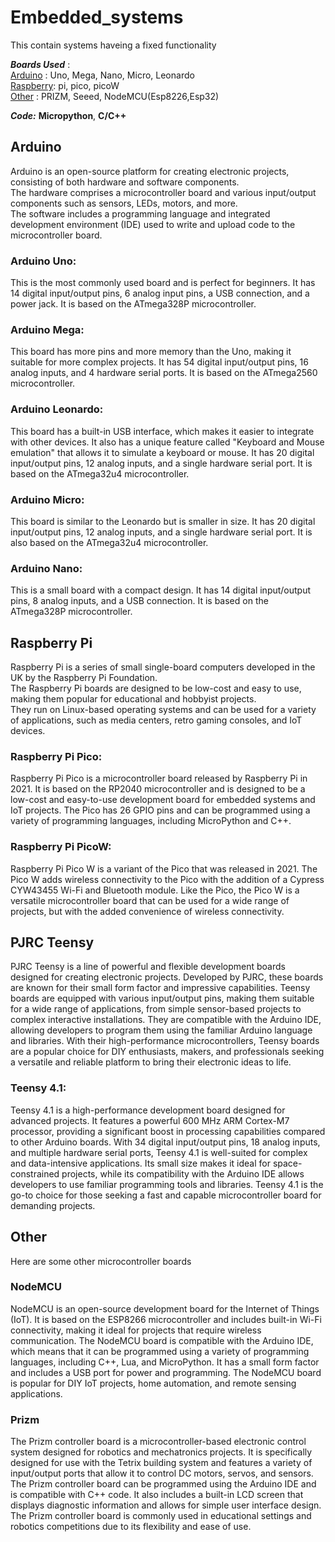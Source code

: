 # Embedded_systems
This contain systems haveing a fixed functionality</br>

***Boards Used*** :                       
[Arduino](https://github.com/The-Kriz/Embedded_systems/tree/main#Arduino)       : Uno, Mega, Nano, Micro, Leonardo</br>
[Raspberry](https://github.com/The-Kriz/Embedded_systems/tree/main#raspberry-pi): pi, pico, picoW </br>
[Other](https://github.com/The-Kriz/Embedded_systems/tree/main#other)           : PRIZM, Seeed, NodeMCU(Esp8226,Esp32)</br>

***Code:***
**Micropython**,
**C/C++**

## Arduino
Arduino is an open-source platform for creating electronic projects,
consisting of both hardware and software components.</br>
The hardware comprises a microcontroller board and various input/output components such as sensors, LEDs, motors, and more.</br>
The software includes a programming language and integrated development environment (IDE) used to write and upload code to the microcontroller board.</br>


### Arduino Uno:
This is the most commonly used board and is perfect for beginners. It has 14 digital input/output pins, 6 analog input pins, a USB connection, and a power jack. It is based on the ATmega328P microcontroller.

### Arduino Mega: 
This board has more pins and more memory than the Uno, making it suitable for more complex projects. It has 54 digital input/output pins, 16 analog inputs, and 4 hardware serial ports. It is based on the ATmega2560 microcontroller.

### Arduino Leonardo: 
This board has a built-in USB interface, which makes it easier to integrate with other devices. It also has a unique feature called "Keyboard and Mouse emulation" that allows it to simulate a keyboard or mouse. It has 20 digital input/output pins, 12 analog inputs, and a single hardware serial port. It is based on the ATmega32u4 microcontroller.

### Arduino Micro: 
This board is similar to the Leonardo but is smaller in size. It has 20 digital input/output pins, 12 analog inputs, and a single hardware serial port. It is also based on the ATmega32u4 microcontroller.

### Arduino Nano: 
This is a small board with a compact design. It has 14 digital input/output pins, 8 analog inputs, and a USB connection. It is based on the ATmega328P microcontroller.

## Raspberry Pi
Raspberry Pi is a series of small single-board computers developed in the UK by the Raspberry Pi Foundation. </br>
The Raspberry Pi boards are designed to be low-cost and easy to use, making them popular for educational and hobbyist projects. </br> 
They run on Linux-based operating systems and can be used for a variety of applications, such as media centers, retro gaming consoles, and IoT devices.

### Raspberry Pi Pico:
Raspberry Pi Pico is a microcontroller board released by Raspberry Pi in 2021. It is based on the RP2040 microcontroller and is designed to be a low-cost and easy-to-use development board for embedded systems and IoT projects. The Pico has 26 GPIO pins and can be programmed using a variety of programming languages, including MicroPython and C++.
### Raspberry Pi PicoW:
Raspberry Pi Pico W is a variant of the Pico that was released in 2021. The Pico W adds wireless connectivity to the Pico with the addition of a Cypress CYW43455 Wi-Fi and Bluetooth module. Like the Pico, the Pico W is a versatile microcontroller board that can be used for a wide range of projects, but with the added convenience of wireless connectivity.

## PJRC Teensy
PJRC Teensy is a line of powerful and flexible development boards designed for creating electronic projects. Developed by PJRC, these boards are known for their small form factor and impressive capabilities. Teensy boards are equipped with various input/output pins, making them suitable for a wide range of applications, from simple sensor-based projects to complex interactive installations. They are compatible with the Arduino IDE, allowing developers to program them using the familiar Arduino language and libraries. With their high-performance microcontrollers, Teensy boards are a popular choice for DIY enthusiasts, makers, and professionals seeking a versatile and reliable platform to bring their electronic ideas to life.

### Teensy 4.1:
Teensy 4.1 is a high-performance development board designed for advanced projects. It features a powerful 600 MHz ARM Cortex-M7 processor, providing a significant boost in processing capabilities compared to other Arduino boards. With 34 digital input/output pins, 18 analog inputs, and multiple hardware serial ports, Teensy 4.1 is well-suited for complex and data-intensive applications. Its small size makes it ideal for space-constrained projects, while its compatibility with the Arduino IDE allows developers to use familiar programming tools and libraries. Teensy 4.1 is the go-to choice for those seeking a fast and capable microcontroller board for demanding projects.

## Other
Here are some other microcontroller boards 

### NodeMCU
NodeMCU is an open-source development board for the Internet of Things (IoT). It is based on the ESP8266 microcontroller and includes built-in Wi-Fi connectivity, making it ideal for projects that require wireless communication. The NodeMCU board is compatible with the Arduino IDE, which means that it can be programmed using a variety of programming languages, including C++, Lua, and MicroPython. It has a small form factor and includes a USB port for power and programming. The NodeMCU board is popular for DIY IoT projects, home automation, and remote sensing applications.

### Prizm
The Prizm controller board is a microcontroller-based electronic control system designed for robotics and mechatronics projects. It is specifically designed for use with the Tetrix building system and features a variety of input/output ports that allow it to control DC motors, servos, and sensors. The Prizm controller board can be programmed using the Arduino IDE and is compatible with C++ code. It also includes a built-in LCD screen that displays diagnostic information and allows for simple user interface design. The Prizm controller board is commonly used in educational settings and robotics competitions due to its flexibility and ease of use.
